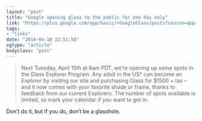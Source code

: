 ```yaml
---
layout: "post"
title: "Google opening glass to the public for one day only"
link: "https://plus.google.com/app/basic/+GoogleGlass/posts?source=appredir"
tags: 
- "links"
date: "2014-04-10 22:51:58"
ogtype: "article"
bodyclass: "post"
---
```


> Next Tuesday, April 15th at 6am PDT, we’re opening up some spots in the Glass Explorer Program. Any adult in the US* can become an Explorer by visiting our site and purchasing Glass for $1500 + tax – and it now comes with your favorite shade or frame, thanks to feedback from our current Explorers. The number of spots available is limited, so mark your calendar if you want to get in.

Don’t do it, but if you do, don’t be a glasshole.